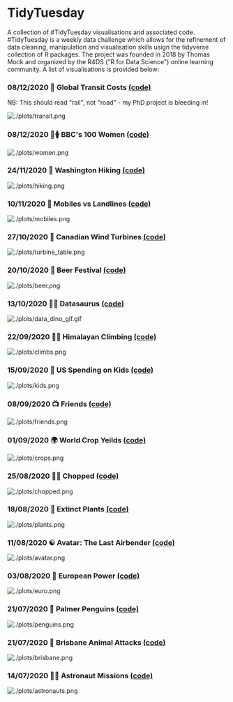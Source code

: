 # TidyTuesday

A collection of #TidyTuesday visualisations and associated code. #TidyTuesday is a weekly data challenge which allows for the refinement of data cleaning, manipulation and visualisation skills usign the tidyverse collection of R packages. The project was founded in 2018 by Thomas Mock and organized by the R4DS ("R for Data Science") online learning community. A list of visualisations is provided below:

### 08/12/2020 🚟 Global Transit Costs [(code)](https://github.com/jack-davison/TidyTuesday/blob/master/R/2021_01_05_transit.R)
NB: This should read "rail", not "road" - my PhD project is bleeding in!

![./plots/transit.png](https://github.com/jack-davison/TidyTuesday/blob/master/plots/transit.png)

### 08/12/2020 💯🚺 BBC's 100 Women [(code)](https://github.com/jack-davison/TidyTuesday/blob/master/R/2020_12_08_100women.R)

![./plots/women.png](https://github.com/jack-davison/TidyTuesday/blob/master/plots/women.png)

### 24/11/2020 🥾 Washington Hiking [(code)](https://github.com/jack-davison/TidyTuesday/blob/master/R/2020_11_24_hiking.R)

![./plots/hiking.png](https://github.com/jack-davison/TidyTuesday/blob/master/plots/hiking.png)

### 10/11/2020 📱 Mobiles vs Landlines [(code)](https://github.com/jack-davison/TidyTuesday/blob/master/R/2020_11_10_mobiles.R)

![./plots/mobiles.png](https://github.com/jack-davison/TidyTuesday/blob/master/plots/mobiles.png)

### 27/10/2020 🍁 Canadian Wind Turbines [(code)](https://github.com/jack-davison/TidyTuesday/blob/master/R/2020_10_27_Canada_Turbines.R)

![./plots/turbine_table.png](https://github.com/jack-davison/TidyTuesday/blob/master/plots/turbine_table.png)

### 20/10/2020 🍻 Beer Festival [(code)](https://github.com/jack-davison/TidyTuesday/blob/master/R/2020_10_20_Beer.R)

![./plots/beer.png](https://github.com/jack-davison/TidyTuesday/blob/master/plots/beer.png)

### 13/10/2020 🐱‍🐉 Datasaurus [(code)](https://github.com/jack-davison/TidyTuesday/blob/master/R/2020_10_13_Datasaurus.R)

![./plots/data_dino_gif.gif](https://github.com/jack-davison/TidyTuesday/blob/master/plots/data_dino_gif.gif)

### 22/09/2020 🧗‍♂️ Himalayan Climbing [(code)](https://github.com/jack-davison/TidyTuesday/blob/master/R/2020_09_22_Climbs.R)

![./plots/climbs.png](https://github.com/jack-davison/TidyTuesday/blob/master/plots/climbs.png)

### 15/09/2020 🧒 US Spending on Kids [(code)](https://github.com/jack-davison/TidyTuesday/blob/master/R/2020_09_15_USKidsSpending.R)

![./plots/kids.png](https://github.com/jack-davison/TidyTuesday/blob/master/plots/kids.png)

### 08/09/2020 📺 Friends [(code)](https://github.com/jack-davison/TidyTuesday/blob/master/R/2020_09_08_Friends.R)

![./plots/friends.png](https://github.com/jack-davison/TidyTuesday/blob/master/plots/friends.png)

### 01/09/2020 🌍 World Crop Yeilds [(code)](https://github.com/jack-davison/TidyTuesday/blob/master/R/2020_09_01_Crops.R)

![./plots/crops.png](https://github.com/jack-davison/TidyTuesday/blob/master/plots/crops.png)

### 25/08/2020 👩‍🍳 Chopped [(code)](https://github.com/jack-davison/TidyTuesday/blob/master/R/2020_08_25_Chopped.R)

![./plots/chopped.png](https://github.com/jack-davison/TidyTuesday/blob/master/plots/chopped.png)

### 18/08/2020 🥀 Extinct Plants [(code)](https://github.com/jack-davison/TidyTuesday/blob/master/R/2020_08_18_Extinct_Plants.R)

![./plots/plants.png](https://github.com/jack-davison/TidyTuesday/blob/master/plots/plants.png)

### 11/08/2020 ☯ Avatar: The Last Airbender [(code)](https://github.com/jack-davison/TidyTuesday/blob/master/R/2020_08_11_Avatar.R)

![./plots/avatar.png](https://github.com/jack-davison/TidyTuesday/blob/master/plots/avatar.png)

### 03/08/2020 🔌 European Power [(code)](https://github.com/jack-davison/TidyTuesday/blob/master/R/2020_08_04_European_Energy.R)

![./plots/euro.png](https://github.com/jack-davison/TidyTuesday/blob/master/plots/euro.png)

### 21/07/2020 🐧 Palmer Penguins [(code)](https://github.com/jack-davison/TidyTuesday/blob/master/R/2020_07_28_Penguins.R)

![./plots/penguins.png](https://github.com/jack-davison/TidyTuesday/blob/master/plots/penguins.png)

### 21/07/2020 🦘 Brisbane Animal Attacks [(code)](https://github.com/jack-davison/TidyTuesday/blob/master/R/2020_07_21_Brisbane.R)

![./plots/brisbane.png](https://github.com/jack-davison/TidyTuesday/blob/master/plots/brisbane.png)

### 14/07/2020 👨‍🚀 Astronaut Missions [(code)](https://github.com/jack-davison/TidyTuesday/blob/master/R/2020_07_14_Astronauts.R)

![./plots/astronauts.png](https://github.com/jack-davison/TidyTuesday/blob/master/plots/astronauts.png)
